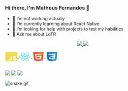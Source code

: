 ### Hi there, I'm Matheus Fernandes 👋

- 🔭 I’m not working actually
- 🌱 I’m currently learning about React Native
- 🤔 I’m looking for help with projects to test my habilities
- 💬 Ask me about LoTR

<div align="center">
  <a href="https://github.com/xtirian">
  <img height="120em" src="https://github-readme-stats.vercel.app/api?username=xtirian&show_icons=true&theme=dark&include_all_commits=true&count_private=true"/>
  <img height="120em" src="https://github-readme-stats.vercel.app/api/top-langs/?username=xtirian&layout=compact&langs_count=7&theme=dark"/>
</div>

<div style="display: inline_block"><br>
  <img align="center" alt="xTirian-Js" height="30" width="40" src="https://raw.githubusercontent.com/devicons/devicon/master/icons/javascript/javascript-plain.svg">
  <img align="center" alt="xTirian-React" height="30" width="40" src="https://raw.githubusercontent.com/devicons/devicon/master/icons/react/react-original.svg">
  <img align="center" alt="xTirian-HTML" height="30" width="40" src="https://raw.githubusercontent.com/devicons/devicon/master/icons/html5/html5-original.svg">
  <img align="center" alt="xTirian-CSS" height="30" width="40" src="https://raw.githubusercontent.com/devicons/devicon/master/icons/css3/css3-original.svg">
</div>

##

<div> 
  <a href="https://instagram.com/xtirian" target="_blank"><img src="https://img.shields.io/badge/-Instagram-%23E4405F?style=for-the-badge&logo=instagram&logoColor=white" target="_blank"></a>
  <a href="https://www.linkedin.com/in/mf-cunha/" target="_blank"><img src="https://img.shields.io/badge/-LinkedIn-%230077B5?style=for-the-badge&logo=linkedin&logoColor=white" target="_blank"></a> 
  <a href="https://twitter.com/xTirian" target="_blank"><img src="https://img.shields.io/badge/Twitter-1DA1F2?style=for-the-badge&logo=twitter&logoColor=white" target="_blank"></a> 
  
  ![snake gif](https://github.com/xtirian/xtirian/blob/output/github-contribution-grid-snake.gif)
</div>
